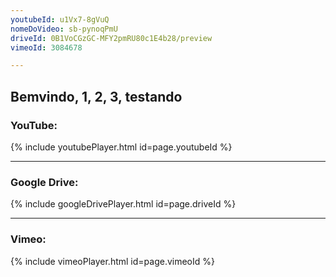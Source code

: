 ```yaml
---
youtubeId: u1Vx7-8gVuQ
nomeDoVideo: sb-pynoqPmU
driveId: 0B1VoCGzGC-MFY2pmRU80c1E4b28/preview
vimeoId: 3084678

---
```


## Bemvindo, 1, 2, 3, testando

### YouTube:  
{% include youtubePlayer.html id=page.youtubeId %}

---
### Google Drive:  
{% include googleDrivePlayer.html id=page.driveId %}

---
### Vimeo:  
{% include vimeoPlayer.html id=page.vimeoId %}

<!--stackedit_data:
eyJoaXN0b3J5IjpbODgxNzYyMTQ0LDYxNDYzNTY3NiwxNDMxMj
k1MTAwLC0xNzczOTMzMDY4LDYxNjU5NzA0M119
-->